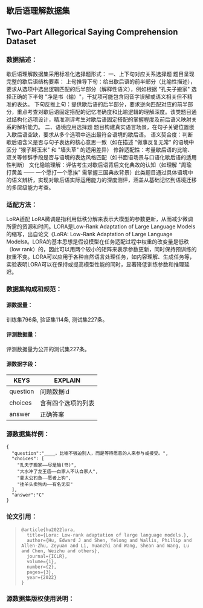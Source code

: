 ## 歇后语理解数据集


## Two-Part Allegorical Saying Comprehension Dataset  


### 数据描述：
歇后语理解数据集采用标准化选择题形式：
一、上下句对应关系选择题
题目呈现完整的歇后语结构要素：
上句推导下句：给出歇后语的前半部分（比喻性描述），要求从选项中选出逻辑匹配的后半部分（解释性语义），例如根据 "孔夫子搬家" 选择正确的下半句 "净是书（输）"，干扰项可能包含同音字误解或语义相关但不精准的表达。
下句反推上句：提供歇后语的后半部分，要求逆向匹配对应的前半部分，重点考查对歇后语固定搭配的记忆准确度和比喻逻辑的理解深度。该类题目通过结构化选项设计，精准测评考生对歇后语固定搭配的掌握程度及前后语义映射关系的解析能力。
二、语境应用选择题
题目构建真实语言场景，在句子关键位置嵌入歇后语空缺，要求从多个选项中选出最符合语境的歇后语。
语义契合度：判断歇后语含义是否与句子表达的核心意思一致（如在描述 "做事反复无常" 的语境中区分 "猴子掰玉米" 和 "墙头草" 的适用差异）
修辞适配性：考量歇后语的比喻、双关等修辞手段是否与语境的表达风格匹配（如书面语场景与口语化歇后语的适用性判断）
文化隐喻理解：评估考生对歇后语背后文化典故的认知（如理解 "周瑜打黄盖 —— 一个愿打一个愿挨" 需掌握三国典故背景）此类题目通过具体语境中的语义辨析，实现对歇后语实际运用能力的深度测评，涵盖从基础记忆到语境迁移的多层级能力考查。


### 适配方法：
LoRA适配
LoRA微调是指利用低秩分解来表示大模型的参数更新，从而减少微调所需的资源和时间。LORA是Low-Rank Adaptation of Large Language Models的缩写，出自论文《LoRA: Low-Rank Adaptation of Large Language Models》。LORA的基本思想是假设模型在任务适配过程中权重的改变量是低秩（low rank）的，因此可以用两个较小的矩阵来表示参数更新，同时保持预训练的权重不变。LORA可以应用于各种自然语言处理任务，如内容理解、生成任务等，实验表明LORA可以在保持或提高模型性能的同时，显著降低训练参数和推理延迟。


### 数据集构成和规范：

#### 源数据量：

训练集796条, 验证集114条, 测试集227条。

#### 评测数据量：

评测数据量为公开的测试集227条。

#### 源数据字段：

|  KEYS   | EXPLAIN  |
|  ----  | ----  |
| question  | 问题数据id |
| choices  | 含有四个选项的列表 |
| answer  | 正确答案 |


### 源数据集样例：

```
{
  "question":"____，比喻不强迫别人，而是等待愿意的人来参与或接受。",
  "choices": [
    "孔夫子搬家——尽是输(书)",
    "大水冲了龙王庙——自家人不认自家人",
    "姜太公钓鱼——愿者上钩",
    "挂羊头卖狗肉——有名无实"
  ],
  "answer":"C"
}
```


### 论文引用：

>   ```
>   @article{hu2022lora,
>     title={Lora: Low-rank adaptation of large language models.},
>     author={Hu, Edward J and Shen, Yelong and Wallis, Phillip and Allen-Zhu, Zeyuan and Li, Yuanzhi and Wang, Shean and Wang, Lu and Chen, Weizhu and others},
>     journal={ICLR},
>     volume={1},
>     number={2},
>     pages={3},
>     year={2022}
>   }
>   ```

### 源数据集版权使用说明：

